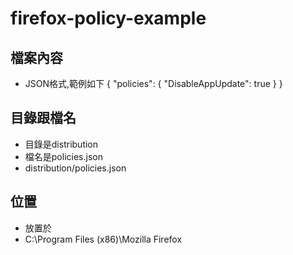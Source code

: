 # firefox-policy-example
## 檔案內容
- JSON格式,範例如下
  {
    "policies": {
      "DisableAppUpdate": true
    }
  }
  
## 目錄跟檔名
- 目錄是distribution
- 檔名是policies.json
- distribution/policies.json

## 位置
- 放置於
- C:\Program Files (x86)\Mozilla Firefox
